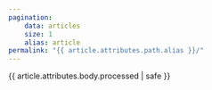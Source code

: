 ```yaml
---
pagination:
    data: articles
    size: 1
    alias: article
permalink: "{{ article.attributes.path.alias }}/"
---
```


<div>{{ article.attributes.body.processed | safe }}</div>
